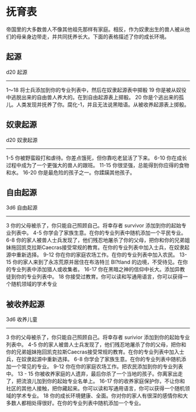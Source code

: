 # 抚育表

帝国里的大多数兽人不像其他祖先那样有家庭。相反，作为奴隶出生的兽人被从他们的母亲身边带走，并共同抚养长大。下面的表格描述了你的成长环境。

## 起源

  d20     起源
  ------- ------------------------------------------------------------------------------------------
  1～18   将士兵添加到你的专业列表中，然后在奴隶起源表中掷骰
  19      你是被从奴役中逃脱出来的自由兽人养大的。在到自由起源表上掷骰。
  20      你是个逃出来的孤儿。人类发现并抚养了你。腐化-1，并且无法说黑暗语。从被收养起源表上掷骰。

## 奴隶起源

  d20     奴隶起源
  ------- --------------------------------------------------------
  1-5     你被野蛮殴打和虐待。你差点饿死，但你靠吃老鼠活了下来。
  6-10    你在成长过程中成为了一个更强大的兽人的跟班。
  11-15   你很坚强，总能得到你应得的食物和水。
  16-20   你是最危险的孩子之一。你蹂躏其他孩子。

## 自由起源

  3d6     自由起源
  ------- -----------------------------------------------------------------------------------------------------------------------------------------------------------
  3       你的父母被杀了，你只能自己照顾自己。将幸存者 survivor 添加到你的起始专业列表中。
  4-5     你学会了家族生意。在你的专业列表中随机添加一个平民专业。
  6-8     你的家人被兽人士兵发现了，他们残忍地屠杀了你的父母，把你和你的兄弟姐妹拖回凯克拉斯Caecras接受常规的教育。在你的专业列表中加入士兵，在奴隶起源中重新选择。
  9-12    你在你的家庭农场工作。在你的专业列表中加入农民。
  13-15   你的家人来到了永冻荒原并居住在布洛特兰 Bl?tland 的边境，不受待见。在你的专业列表中添加猎人或收集者。
  16-17   你在黑暗之神的信仰中长大。添加异教徒到你的专业列表中。
  18      你接受过教育。你可以读和写通用语言，你可以获得一个随机领域的学术专业

## 被收养起源

  3d6       收养儿童
  --------- -----------------------------------------------------------------------------------------------------------------------------------------------------------
  3         你的父母被杀了，你只能自己照顾自己。将幸存者 surivior 添加到你的起始专业列表中。
  4-5       你的家人被兽人士兵发现了，他们残忍地屠杀了你的父母，把你和你的兄弟姐妹拖回凯克拉斯Caecras接受常规的教育。在你的专业列表中加入士兵，在奴隶起源中重新选择。
  6-8       你学会了家族生意。在你的专业列表中随机添加一个常见的专业。
  9-12      你在你的家庭农场工作。把农民添加到你的专业列表中。
  13 - 15   你被收养家庭的人遗弃，最后你杀了一个当地的孩子。你离家出走了，把流浪儿加到你的起始专业名单上。
  16-17     你的收养家庭保护你，不让你和社区的其他人接触，把你藏起来。你可以读和写通用语言，你可以获得一个随机领域的学术专业。
  18        你的成长环境健康、全面。你对你的家人有很深的感情你和大多数人都相处得很好。在你的专业列表中随机添加一个专业。

 
